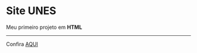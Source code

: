 # Site UNES
 Meu primeiro projeto em **HTML** 
 ***
 Confira [AQUI](https://judigunkel.github.io/Site-Unes/)
